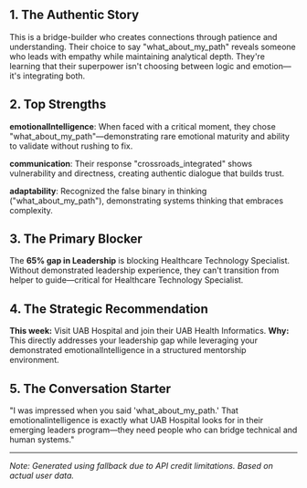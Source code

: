 ## 1. The Authentic Story

This is a bridge-builder who creates connections through patience and understanding. Their choice to say "what_about_my_path" reveals someone who leads with empathy while maintaining analytical depth. They're learning that their superpower isn't choosing between logic and emotion—it's integrating both.

## 2. Top Strengths

**emotionalIntelligence**: When faced with a critical moment, they chose "what_about_my_path"—demonstrating rare emotional maturity and ability to validate without rushing to fix.

**communication**: Their response "crossroads_integrated" shows vulnerability and directness, creating authentic dialogue that builds trust.

**adaptability**: Recognized the false binary in thinking ("what_about_my_path"), demonstrating systems thinking that embraces complexity.

## 3. The Primary Blocker

The **65% gap in Leadership** is blocking Healthcare Technology Specialist. Without demonstrated leadership experience, they can't transition from helper to guide—critical for Healthcare Technology Specialist.

## 4. The Strategic Recommendation

**This week:** Visit UAB Hospital and join their UAB Health Informatics. **Why:** This directly addresses your leadership gap while leveraging your demonstrated emotionalIntelligence in a structured mentorship environment.

## 5. The Conversation Starter

"I was impressed when you said 'what_about_my_path.' That emotionalintelligence is exactly what UAB Hospital looks for in their emerging leaders program—they need people who can bridge technical and human systems."

---
*Note: Generated using fallback due to API credit limitations. Based on actual user data.*